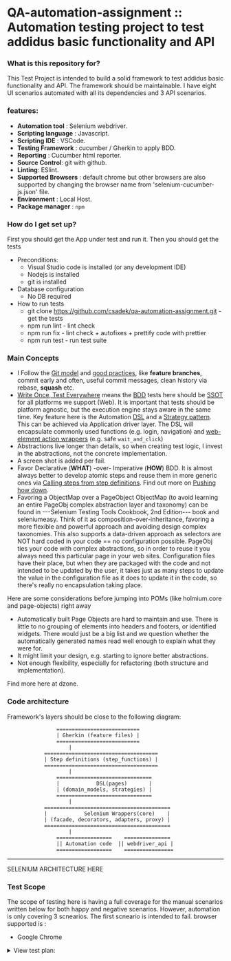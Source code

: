 # QA-automation-assignment :: Automation testing project to test addidus basic functionality and API

### What is this repository for? ###

This Test Project is intended to build a solid framework to test addidus basic functionality and API.
The framework should be maintainable. I have eight UI scenarios automated with all its dependencies and 3 API scenarios.

### features:
* **Automation tool** : Selenium webdriver.
* **Scripting language** : Javascript.
* **Scripting IDE** : VSCode.
* **Testing Framework** : cucumber / Gherkin to apply BDD.
* **Reporting** : Cucumber html reporter.
* **Source Control**: git with github.
* **Linting**: ESlint.
* **Supported Browsers** : default chrome but other browsers are also supported by changing the browser name from 'selenium-cucumber-js.json' file.
* **Environment** : Local Host.
* **Package manager**  : `npm`

### How do I get set up? ###

First you should get the App under test and run it. Then you should get the tests
* Preconditions:
	- Visual Studio code is installed (or any development IDE)
	- Nodejs is installed
	- git is installed
* Database configuration
	- No DB required
* How to run tests
	-  git clone https://github.com/csadek/qa-automation-assignment.git - get the tests
	- npm run lint - lint check
	- npm run fix - lint check + autofixes + prettify code with prettier
	- npm run test - run test suite

### Main Concepts ###

*	I Follow the [Git model](http://nvie.com/posts/a-successful-git-branching-model/) and [good practices](https://sethrobertson.github.io/GitBestPractices/), like **feature branches**, commit early and often, useful commit messages, clean history via rebase, **squash** etc.
*  [Write Once, Test Everywhere](http://electronicdesign.com/embedded/java-write-once-test-everywhere) means the [BDD](https://en.wikipedia.org/wiki/Behavior-driven_development) tests here should be [SSOT](https://en.wikipedia.org/wiki/Single_source_of_truth) for all platforms we support (Web). It is important that tests should be platform agnostic, but the execution engine stays aware in the same time. Key feature here is the Automation [DSL](http://martinfowler.com/books/dsl.html) and a [Strategy pattern](https://gist.github.com/atsuya046/8534620). This can be achieved via Application driver layer. The DSL will encapsulate commonly used functions (e.g. login, navigation) and [web-element action wrappers]() (e.g. safe `wait_and_click`)
*	Abstractions live longer than details, so when creating test logic, I invest in the abstractions, not the concrete implementation.
*	A screen shot is added per fail.
*   Favor Declarative (**WHAT**) -over- Imperative (**HOW**) BDD. It is almost always better to develop atomic steps and reuse them in more generic ones via [Calling steps from step definitions](https://github.com/cucumber/cucumber/wiki/Calling-Steps-from-Step-Definitions). Find out more on [Pushing how down](http://www.marcusoft.net/2013/04/PushTheHowDown.html).
*	Favoring a ObjectMap over a PageObject ObjectMap (to avoid learning an entire PageObj complex abstraction layer and taxonomy) can be found in ---Selenium Testing Tools Cookbook, 2nd Edition--- book and seleniumeasy. Think of it as composition-over-inheritance, favoring a more flexible and powerful approach and avoiding design complex taxonomies. This also supports a data-driven approach as selectors are NOT hard coded in your code == no configuration possible. PageObj ties your code with complex abstractions, so in order to reuse it you always need this particular page in your web sites. Configuration files have their place, but when they are packaged with the code and not intended to be updated by the user, it takes just as many steps to update the value in the configuration file as it does to update it in the code, so there's really no encapsulation taking place. 

Here are some considerations before jumping into POMs (like holmium.core and page-objects) right away

*	Automatically built Page Objects are hard to maintain and use. There is little to no grouping of elements into headers and footers, or identified widgets. There would just be a big list and we question whether the automatically generated names read well enough to explain what they were for.
*	It might limit your design, e.g. starting to ignore better abstractions.
*	Not enough flexibility, especially for refactoring (both structure and implementation).

Find more here at dzone.

### Code architecture ###
Framework's layers should be close to the following diagram:
```
				===========================
				| Gherkin (feature files) |
				===========================
					|
			=====================================
			| Step definitions (step_functions) |
			=====================================
					|
				===============================
				|            DSL(pages)       |
				| (domain_models, strategies) |
				===============================
					|
			=========================================
			|            Selenium Wrappers(core)    |
			| (facade, decorators, adapters, proxy) |
			=========================================
					|
				==================    ===============
				|| Automation code  || webdriver_api |
				==================    ================
```
_________________________________________________________________
SELENIUM ARCHITECTURE HERE

### Test Scope

The scope of testing here is having a full coverage for the manual scenarios written below for both happy and negative scenarios. However, automation is only covering 3 scnearios. The first scneario is intended to fail. browser supported is :

- Google Chrome

<details>
<summary>View test plan:</summary>
## Test Plan

TestID | Test Case | Expected Result | Actual Result | Result | Related Comment
------------ | ------------- | -------------- | -------------- | ----- | ------
1 | Check that user can add income budget item successfully | Item should be added with budget category, description and value | Item is added successfully with all its details |  :white_check_mark:  |
2 | Check that user can add expenses budget item successfully | Item should be added with budget category, description and value | Item is added successfully with all its details |  :white_check_mark:  |
3 | Check budget item display on the gird view | Amount should be displayed as currency with $ sign and 2 decimal points.Expenses should be displayed with minus sign and red text however income should be displayed with plus sign and green text |  Amount is displayed as currency with $ sign and 2 decimal points.Expenses are displayed with minus sign and red text however income is displayed with plus sign and green text | :white_check_mark:  |
4 | Check that user can edit budget item successfully | Item should be updated with budget category, description and value. | Not implemented feature |  :construction:  |
5 | Check that user can delete budget item successfully | Item should be deleted. | Not implemented feature |  :construction:  |
6 | Check budget categories list | Categories list should be filled with all categories | Categories list is populated correctly |  :white_check_mark:  |
7 | Check budget categories default value | Default value should be displayed | When adding an item default category is displayed |  :white_check_mark:  |
8 | Check adding item with no description. | User can add item with no description | Item is added successfully and description column is empty |  :white_check_mark:  |
9 | Check description field maximum length | Description field should have max length based on business owner ex:250 character | No Max length is applied |  :red_circle:  |
10 | Check when adding item with zero value.| Item should not be added as amount is zero and will not reflect the calculations | Item added with zero amount |  :red_circle:  | That issue can be as expected
11 | Check adding item with negative value | Sign should not be allowed as it is displayed based on the item category | Sign is allowed but will not be considered at display or calculations |  :red_circle:  |
12 | Check value field maximum length | Amount should have maximum length accepted length ex: 43 | Length is accepted up to 309 digit which corrupt the layout of the app |  :red_circle:  |
13 | Check max number of budget items to add. | No max limit should be allowed |  User can add any number of items | :white_check_mark:  |
14 | Add expenses with value greater than income | Working balance should be negative value | Working balance is positive value |  :red_circle:  |
15 | Add expenses with value less than income | Working balance should be positive | Working balance is positive value |  :white_check_mark:  |
16 | Check work balance calculation when adding any value | Work balance should be equal income minus expenses | Work balance is calculated correctly |  :white_check_mark:  |
17 | Check inflow vs outflow reports | Report should be automatically updated and display 2 bars one for inflow and the other with outflow items.Only categories with the added items should be displayed | Reports are displayed correctly |  :white_check_mark:  |
18 | Check spending by category reports | Report should display all the expenses by category as dough nut chart. | Reports are displayed correctly |  :white_check_mark:  |
</details>